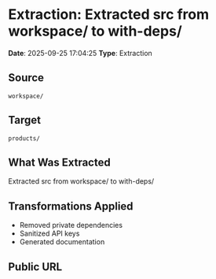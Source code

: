 # Extraction: Extracted src from workspace/ to with-deps/

**Date**: 2025-09-25 17:04:25
**Type**: Extraction

## Source
`workspace/`

## Target
`products/`

## What Was Extracted
Extracted src from workspace/ to with-deps/

## Transformations Applied
- Removed private dependencies
- Sanitized API keys
- Generated documentation

## Public URL

